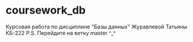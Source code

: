 # coursework_db
Курсовая работа по дисциплине "Базы данных" Журавлевой Татьяны КБ-222
P.S. Перейдите на ветку master ^_^
